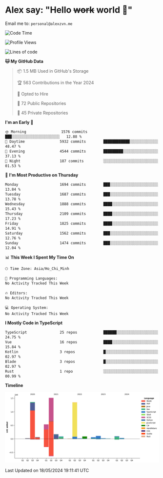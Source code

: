 # Alex say: "Hello ~~work~~ world 🐾"
Email me to: `personal@alexzvn.me`

<!--START_SECTION:waka-->
![Code Time](http://img.shields.io/badge/Code%20Time-1%2C066%20hrs%2055%20mins-blue)

![Profile Views](http://img.shields.io/badge/Profile%20Views-1-blue)

![Lines of code](https://img.shields.io/badge/From%20Hello%20World%20I%27ve%20Written-5.5%20million%20lines%20of%20code-blue)

**🐱 My GitHub Data** 

> 📦 1.5 MB Used in GitHub's Storage 
 > 
> 🏆 563 Contributions in the Year 2024
 > 
> 💼 Opted to Hire
 > 
> 📜 72 Public Repositories 
 > 
> 🔑 45 Private Repositories 
 > 
**I'm an Early 🐤** 

```text
🌞 Morning                1576 commits        ███░░░░░░░░░░░░░░░░░░░░░░   12.88 % 
🌆 Daytime                5932 commits        ████████████░░░░░░░░░░░░░   48.47 % 
🌃 Evening                4544 commits        █████████░░░░░░░░░░░░░░░░   37.13 % 
🌙 Night                  187 commits         ░░░░░░░░░░░░░░░░░░░░░░░░░   01.53 % 
```
📅 **I'm Most Productive on Thursday** 

```text
Monday                   1694 commits        ███░░░░░░░░░░░░░░░░░░░░░░   13.84 % 
Tuesday                  1687 commits        ███░░░░░░░░░░░░░░░░░░░░░░   13.78 % 
Wednesday                1888 commits        ████░░░░░░░░░░░░░░░░░░░░░   15.43 % 
Thursday                 2109 commits        ████░░░░░░░░░░░░░░░░░░░░░   17.23 % 
Friday                   1825 commits        ████░░░░░░░░░░░░░░░░░░░░░   14.91 % 
Saturday                 1562 commits        ███░░░░░░░░░░░░░░░░░░░░░░   12.76 % 
Sunday                   1474 commits        ███░░░░░░░░░░░░░░░░░░░░░░   12.04 % 
```


📊 **This Week I Spent My Time On** 

```text
🕑︎ Time Zone: Asia/Ho_Chi_Minh

💬 Programming Languages: 
No Activity Tracked This Week

🔥 Editors: 
No Activity Tracked This Week

💻 Operating System: 
No Activity Tracked This Week
```

**I Mostly Code in TypeScript** 

```text
TypeScript               25 repos            ██████░░░░░░░░░░░░░░░░░░░   24.75 % 
Vue                      16 repos            ████░░░░░░░░░░░░░░░░░░░░░   15.84 % 
Kotlin                   3 repos             █░░░░░░░░░░░░░░░░░░░░░░░░   02.97 % 
Blade                    3 repos             █░░░░░░░░░░░░░░░░░░░░░░░░   02.97 % 
Rust                     1 repo              ░░░░░░░░░░░░░░░░░░░░░░░░░   00.99 % 
```



**Timeline**

![Lines of Code chart](https://raw.githubusercontent.com/alexzvn/alexzvn/main/assets/bar_graph.png)


 Last Updated on 18/05/2024 19:11:41 UTC
<!--END_SECTION:waka-->
